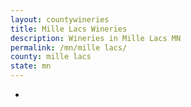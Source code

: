 ```yaml
---
layout: countywineries
title: Mille Lacs Wineries
description: Wineries in Mille Lacs MN
permalink: /mn/mille lacs/
county: mille lacs
state: mn
---
```

-
